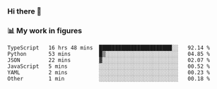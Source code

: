 ### Hi there 👋

### 📊 My work in figures

<!--START_SECTION:waka-->

```text
TypeScript   16 hrs 48 mins  ███████████████████████░░   92.14 %
Python       53 mins         █▒░░░░░░░░░░░░░░░░░░░░░░░   04.85 %
JSON         22 mins         ▓░░░░░░░░░░░░░░░░░░░░░░░░   02.07 %
JavaScript   5 mins          ░░░░░░░░░░░░░░░░░░░░░░░░░   00.52 %
YAML         2 mins          ░░░░░░░░░░░░░░░░░░░░░░░░░   00.23 %
Other        1 min           ░░░░░░░░░░░░░░░░░░░░░░░░░   00.18 %
```

<!--END_SECTION:waka-->
